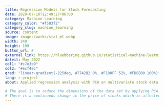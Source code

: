 ```yaml
---
title: Regression Models for Stock Forecasting
date: 2020-07-10T12:49:27+06:00
category: Machine Learning
category_color: "#f583f2"
category_slug: machine_learning
source: content
image: images/works/stat_ml.webp
width: 240
height: 109
button_url: #
external_link: https://hluebbering.github.io/statistical-machine-learning/
dateit: May 2022
col1: "#c7e3e9"
col2: "#ecf4ec"
grad: "linear-gradient(-225deg, #7742B2 0%, #F180FF 52%, #FD8BD9 100%)"
lang: r-project
about: Applied regression analysis with PCA on multivariate stock data to forecast market trends.

# The goal is to reduce the dimensions of the data set by applying PCA.
# There is a continuous change in the price of stocks which is affected by different industries and market conditions. The high dimensionality of data is a challenge for machine learning models because highly correlated dimensions/attributes may exert influence on precision of the model. PCA is used to reduce dimensionality to fit linear regression algorithm for future stock price prediction. Linear regression algorithm is used prior to and subsequent to implementation of Principal Component Analysis on the Tesla stock price data. Results manifest that production of machine learning models can be boosted by PCA, reducing the correlation and appropriate selection of principal components for high redundancy of data. Root mean square value and R-square value is used for assessment.
---
```






